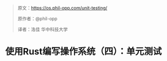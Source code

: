> 原文：https://os.phil-opp.com/unit-testing/
>
> 原作者：@phil-opp
>
> 译者：洛佳  华中科技大学

# 使用Rust编写操作系统（四）：单元测试
